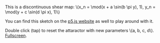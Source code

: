 <script src="https://polyfill.io/v3/polyfill.min.js?features=es6"></script>
<script id="MathJax-script" async src="https://cdn.jsdelivr.net/npm/mathjax@3/es5/tex-mml-chtml.js"></script>
<script src="https://lynntf.github.io/libraries/p5.js"></script>
<script src="https://lynntf.github.io/libraries/p5.sound.min.js"></script>
<!-- <script src="sketch.js"></script> -->

<!-- <div id="canvas-container"> -->
<!--    <canvas id="theCanvas"></canvas> -->
<!-- </div> -->
<div id = "p5sketch">
   <!-- p5 instance will be created here -->
</div>
<script src="sketch.js"></script>

This is a discontinuous shear map: \\(x_n = \mod(x + a \sin(b \pi y), 1), y_n = \mod(y + c \sin(d \pi x), 1)\\)

You can find this sketch on the [p5.js website](https://editor.p5js.org/lynntf/sketches/GnbRFcU0o) as well to play around with it.

Double click (tap) to reset the attaractor with new parameters \\(a, b, c, d\\). [Fullscreen](fullscreen.html).
